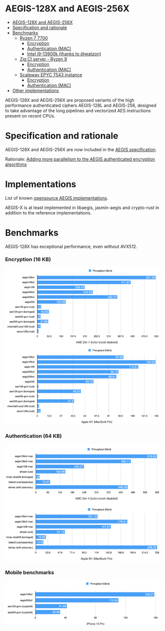 # AEGIS-128X and AEGIS-256X

- [AEGIS-128X and AEGIS-256X](#aegis-128x-and-aegis-256x)
- [Specification and rationale](#specification-and-rationale)
- [Benchmarks](#benchmarks)
  - [Ryzen 7 7700](#ryzen-7-7700)
    - [Encryption](#encryption)
    - [Authentication (MAC)](#authentication-mac)
    - [Intel i9-13900k (thanks to @watzon)](#intel-i9-13900k-thanks-to-watzon)
  - [Zig CI server - Ryzen 9](#zig-ci-server---ryzen-9)
    - [Encryption](#encryption-1)
    - [Authentication (MAC)](#authentication-mac-1)
  - [Scaleway EPYC 7543 instance](#scaleway-epyc-7543-instance)
    - [Encryption](#encryption-2)
    - [Authentication (MAC)](#authentication-mac-2)
- [Other implementations](#other-implementations)

AEGIS-128X and AEGIS-256X are proposed variants of the high performance authenticated ciphers AEGIS-128L and AEGIS-256, designed to take advantage of the long pipelines and vectorized AES instructions present on recent CPUs.

# Specification and rationale

AEGIS-128X and AEGIS-256X are now included in the [AEGIS specification](https://cfrg.github.io/draft-irtf-cfrg-aegis-aead/draft-irtf-cfrg-aegis-aead.html).

Rationale: [Adding more parallelism to the AEGIS authenticated encryption algorithms](https://eprint.iacr.org/2023/523)

# Implementations

List of known [opensource AEGIS implementations](https://github.com/cfrg/draft-irtf-cfrg-aegis-aead?tab=readme-ov-file#known-implementations).

AEGIS-X is at least implemented in libaegis, jasmin-aegis and
crypto-rust in addition to the reference implementations.

# Benchmarks

AEGIS-128X has exceptional performance, even without AVX512.

### Encryption (16 KB)

![AEGIS benchmark results](img/bench-encryption.png)

### Authentication (64 KB)

![AEGIS-MAC benchmark results](img/bench-mac.png)

### Mobile benchmarks

![AEGIS mobile benchmark results](img/bench-mobile.png)
